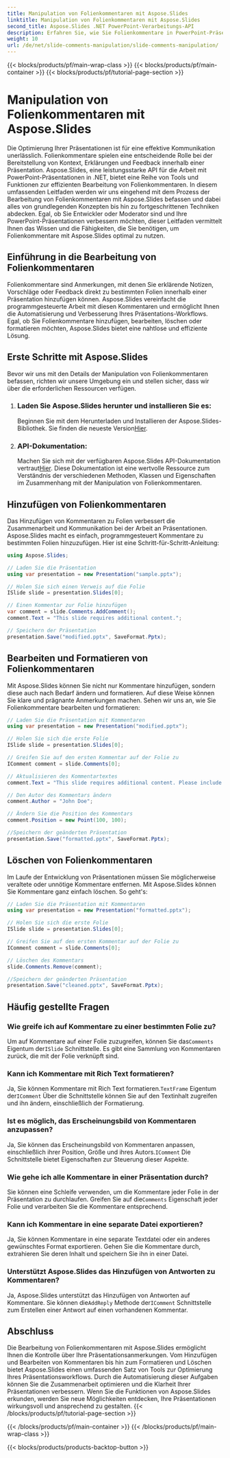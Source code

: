 ```yaml
---
title: Manipulation von Folienkommentaren mit Aspose.Slides
linktitle: Manipulation von Folienkommentaren mit Aspose.Slides
second_title: Aspose.Slides .NET PowerPoint-Verarbeitungs-API
description: Erfahren Sie, wie Sie Folienkommentare in PowerPoint-Präsentationen mithilfe der Aspose.Slides API für .NET bearbeiten. Entdecken Sie Schritt-für-Schritt-Anleitungen und Quellcodebeispiele zum Hinzufügen, Bearbeiten und Formatieren von Folienkommentaren.
weight: 10
url: /de/net/slide-comments-manipulation/slide-comments-manipulation/
---
```


{{< blocks/products/pf/main-wrap-class >}}
{{< blocks/products/pf/main-container >}}
{{< blocks/products/pf/tutorial-page-section >}}

# Manipulation von Folienkommentaren mit Aspose.Slides


Die Optimierung Ihrer Präsentationen ist für eine effektive Kommunikation unerlässlich. Folienkommentare spielen eine entscheidende Rolle bei der Bereitstellung von Kontext, Erklärungen und Feedback innerhalb einer Präsentation. Aspose.Slides, eine leistungsstarke API für die Arbeit mit PowerPoint-Präsentationen in .NET, bietet eine Reihe von Tools und Funktionen zur effizienten Bearbeitung von Folienkommentaren. In diesem umfassenden Leitfaden werden wir uns eingehend mit dem Prozess der Bearbeitung von Folienkommentaren mit Aspose.Slides befassen und dabei alles von grundlegenden Konzepten bis hin zu fortgeschrittenen Techniken abdecken. Egal, ob Sie Entwickler oder Moderator sind und Ihre PowerPoint-Präsentationen verbessern möchten, dieser Leitfaden vermittelt Ihnen das Wissen und die Fähigkeiten, die Sie benötigen, um Folienkommentare mit Aspose.Slides optimal zu nutzen.

## Einführung in die Bearbeitung von Folienkommentaren

Folienkommentare sind Anmerkungen, mit denen Sie erklärende Notizen, Vorschläge oder Feedback direkt zu bestimmten Folien innerhalb einer Präsentation hinzufügen können. Aspose.Slides vereinfacht die programmgesteuerte Arbeit mit diesen Kommentaren und ermöglicht Ihnen die Automatisierung und Verbesserung Ihres Präsentations-Workflows. Egal, ob Sie Folienkommentare hinzufügen, bearbeiten, löschen oder formatieren möchten, Aspose.Slides bietet eine nahtlose und effiziente Lösung.

## Erste Schritte mit Aspose.Slides

Bevor wir uns mit den Details der Manipulation von Folienkommentaren befassen, richten wir unsere Umgebung ein und stellen sicher, dass wir über die erforderlichen Ressourcen verfügen.

1. ### Laden Sie Aspose.Slides herunter und installieren Sie es: 
	 Beginnen Sie mit dem Herunterladen und Installieren der Aspose.Slides-Bibliothek. Sie finden die neueste Version[Hier](https://releases.aspose.com/slides/net/).

2. ### API-Dokumentation: 
	 Machen Sie sich mit der verfügbaren Aspose.Slides API-Dokumentation vertraut[Hier](https://reference.aspose.com/slides/net/). Diese Dokumentation ist eine wertvolle Ressource zum Verständnis der verschiedenen Methoden, Klassen und Eigenschaften im Zusammenhang mit der Manipulation von Folienkommentaren.

## Hinzufügen von Folienkommentaren

Das Hinzufügen von Kommentaren zu Folien verbessert die Zusammenarbeit und Kommunikation bei der Arbeit an Präsentationen. Aspose.Slides macht es einfach, programmgesteuert Kommentare zu bestimmten Folien hinzuzufügen. Hier ist eine Schritt-für-Schritt-Anleitung:

```csharp
using Aspose.Slides;

// Laden Sie die Präsentation
using var presentation = new Presentation("sample.pptx");

// Holen Sie sich einen Verweis auf die Folie
ISlide slide = presentation.Slides[0];

// Einen Kommentar zur Folie hinzufügen
var comment = slide.Comments.AddComment();
comment.Text = "This slide requires additional content.";

// Speichern der Präsentation
presentation.Save("modified.pptx", SaveFormat.Pptx);
```

## Bearbeiten und Formatieren von Folienkommentaren

Mit Aspose.Slides können Sie nicht nur Kommentare hinzufügen, sondern diese auch nach Bedarf ändern und formatieren. Auf diese Weise können Sie klare und prägnante Anmerkungen machen. Sehen wir uns an, wie Sie Folienkommentare bearbeiten und formatieren:

```csharp
// Laden Sie die Präsentation mit Kommentaren
using var presentation = new Presentation("modified.pptx");

// Holen Sie sich die erste Folie
ISlide slide = presentation.Slides[0];

// Greifen Sie auf den ersten Kommentar auf der Folie zu
IComment comment = slide.Comments[0];

// Aktualisieren des Kommentartextes
comment.Text = "This slide requires additional content. Please include relevant statistics.";

// Den Autor des Kommentars ändern
comment.Author = "John Doe";

// Ändern Sie die Position des Kommentars
comment.Position = new Point(100, 100);

//Speichern der geänderten Präsentation
presentation.Save("formatted.pptx", SaveFormat.Pptx);
```

## Löschen von Folienkommentaren

Im Laufe der Entwicklung von Präsentationen müssen Sie möglicherweise veraltete oder unnötige Kommentare entfernen. Mit Aspose.Slides können Sie Kommentare ganz einfach löschen. So geht's:

```csharp
// Laden Sie die Präsentation mit Kommentaren
using var presentation = new Presentation("formatted.pptx");

// Holen Sie sich die erste Folie
ISlide slide = presentation.Slides[0];

// Greifen Sie auf den ersten Kommentar auf der Folie zu
IComment comment = slide.Comments[0];

// Löschen des Kommentars
slide.Comments.Remove(comment);

//Speichern der geänderten Präsentation
presentation.Save("cleaned.pptx", SaveFormat.Pptx);
```

## Häufig gestellte Fragen

### Wie greife ich auf Kommentare zu einer bestimmten Folie zu?

Um auf Kommentare auf einer Folie zuzugreifen, können Sie das`Comments` Eigentum der`ISlide` Schnittstelle. Es gibt eine Sammlung von Kommentaren zurück, die mit der Folie verknüpft sind.

### Kann ich Kommentare mit Rich Text formatieren?

 Ja, Sie können Kommentare mit Rich Text formatieren.`TextFrame` Eigentum der`IComment` Über die Schnittstelle können Sie auf den Textinhalt zugreifen und ihn ändern, einschließlich der Formatierung.

### Ist es möglich, das Erscheinungsbild von Kommentaren anzupassen?

 Ja, Sie können das Erscheinungsbild von Kommentaren anpassen, einschließlich ihrer Position, Größe und ihres Autors.`IComment` Die Schnittstelle bietet Eigenschaften zur Steuerung dieser Aspekte.

### Wie gehe ich alle Kommentare in einer Präsentation durch?

 Sie können eine Schleife verwenden, um die Kommentare jeder Folie in der Präsentation zu durchlaufen. Greifen Sie auf die`Comments` Eigenschaft jeder Folie und verarbeiten Sie die Kommentare entsprechend.

### Kann ich Kommentare in eine separate Datei exportieren?

Ja, Sie können Kommentare in eine separate Textdatei oder ein anderes gewünschtes Format exportieren. Gehen Sie die Kommentare durch, extrahieren Sie deren Inhalt und speichern Sie ihn in einer Datei.

### Unterstützt Aspose.Slides das Hinzufügen von Antworten zu Kommentaren?

 Ja, Aspose.Slides unterstützt das Hinzufügen von Antworten auf Kommentare. Sie können die`AddReply` Methode der`IComment` Schnittstelle zum Erstellen einer Antwort auf einen vorhandenen Kommentar.

## Abschluss

Die Bearbeitung von Folienkommentaren mit Aspose.Slides ermöglicht Ihnen die Kontrolle über Ihre Präsentationsanmerkungen. Vom Hinzufügen und Bearbeiten von Kommentaren bis hin zum Formatieren und Löschen bietet Aspose.Slides einen umfassenden Satz von Tools zur Optimierung Ihres Präsentationsworkflows. Durch die Automatisierung dieser Aufgaben können Sie die Zusammenarbeit optimieren und die Klarheit Ihrer Präsentationen verbessern. Wenn Sie die Funktionen von Aspose.Slides erkunden, werden Sie neue Möglichkeiten entdecken, Ihre Präsentationen wirkungsvoll und ansprechend zu gestalten.
{{< /blocks/products/pf/tutorial-page-section >}}

{{< /blocks/products/pf/main-container >}}
{{< /blocks/products/pf/main-wrap-class >}}

{{< blocks/products/products-backtop-button >}}
